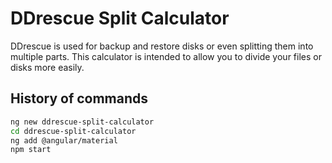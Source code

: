 # DDrescue Split Calculator

DDrescue is used for backup and restore disks or even splitting them into multiple parts. This calculator is intended to allow you to divide your files or disks more easily.

## History of commands

```bash
ng new ddrescue-split-calculator
cd ddrescue-split-calculator
ng add @angular/material
npm start
```

